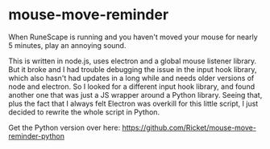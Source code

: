 mouse-move-reminder
===

When RuneScape is running and you haven't moved your mouse for nearly 5 minutes, play an annoying sound.

This is written in node.js, uses electron and a global mouse listener library. But it broke and I had trouble debugging the issue in the input hook library, which also hasn't had updates in a long while and needs older versions of node and electron. So I looked for a different input hook library, and found another one that was just a JS wrapper around a Python library. Seeing that, plus the fact that I always felt Electron was overkill for this little script, I just decided to rewrite the whole script in Python.

Get the Python version over here: https://github.com/Ricket/mouse-move-reminder-python
